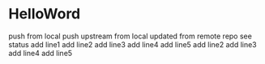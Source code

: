 # HelloWord
push from local
push upstream from local
updated from remote repo
see status
add line1
add line2
add line3
add line4
add line5
add line2
add line3
add line4
add line5